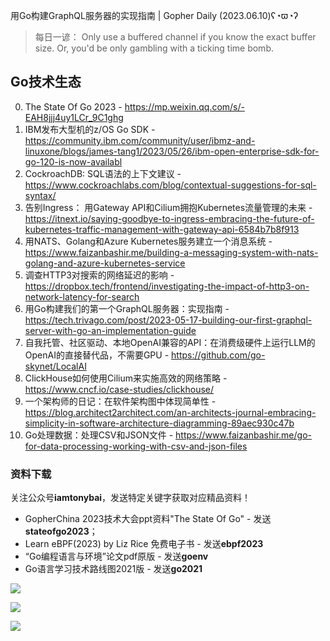用Go构建GraphQL服务器的实现指南 | Gopher Daily (2023.06.10)ʕ◔ϖ◔ʔ

>每日一谚： Only use a buffered channel if you know the exact buffer size. Or, you'd be only gambling with a ticking time bomb.

## Go技术生态

0. The State Of Go 2023 - https://mp.weixin.qq.com/s/-EAH8jjj4uy1LCr_9C1ghg 
1. IBM发布大型机的z/OS Go SDK - https://community.ibm.com/community/user/ibmz-and-linuxone/blogs/james-tang1/2023/05/26/ibm-open-enterprise-sdk-for-go-120-is-now-availabl
2. CockroachDB: SQL语法的上下文建议 - https://www.cockroachlabs.com/blog/contextual-suggestions-for-sql-syntax/
3. 告别Ingress： 用Gateway API和Cilium拥抱Kubernetes流量管理的未来 - https://itnext.io/saying-goodbye-to-ingress-embracing-the-future-of-kubernetes-traffic-management-with-gateway-api-6584b7b8f913
4. 用NATS、Golang和Azure Kubernetes服务建立一个消息系统 - https://www.faizanbashir.me/building-a-messaging-system-with-nats-golang-and-azure-kubernetes-service
5. 调查HTTP3对搜索的网络延迟的影响 - https://dropbox.tech/frontend/investigating-the-impact-of-http3-on-network-latency-for-search
6. 用Go构建我们的第一个GraphQL服务器：实现指南 - https://tech.trivago.com/post/2023-05-17-building-our-first-graphql-server-with-go-an-implementation-guide
7. 自我托管、社区驱动、本地OpenAI兼容的API：在消费级硬件上运行LLM的OpenAI的直接替代品，不需要GPU - https://github.com/go-skynet/LocalAI
8. ClickHouse如何使用Cilium来实施高效的网络策略 - https://www.cncf.io/case-studies/clickhouse/
9. 一个架构师的日记：在软件架构图中体现简单性 - https://blog.architect2architect.com/an-architects-journal-embracing-simplicity-in-software-architecture-diagramming-89aec930c47b
10. Go处理数据：处理CSV和JSON文件 - https://www.faizanbashir.me/go-for-data-processing-working-with-csv-and-json-files

### 资料下载

关注公众号**iamtonybai**，发送特定关键字获取对应精品资料！

* GopherChina 2023技术大会ppt资料"The State Of Go" - 发送**stateofgo2023**；
* Learn eBPF(2023) by Liz Rice 免费电子书 - 发送**ebpf2023**
* “Go编程语言与环境”论文pdf原版 - 发送**goenv**
* Go语言学习技术路线图2021版 - 发送**go2021**

![](https://mmbiz.qpic.cn/mmbiz_png/cH6WzfQ94mb54jsFJZ3Knmz8obUsf3PBShthmdSw5E01TcYmUReGkj0BWpxHak1HlnlzHvLmKax53YSGr7aNlA/0?wx_fmt=png)

![](https://mmbiz.qpic.cn/mmbiz_png/cH6WzfQ94mZsOgPXTXZgWiaE03ib9r9WFJXC6xJCA5Y6VSesOZqlGxYfODibvR7UPGxiaM7SZZNQZkRtggPXEfBdwQ/0?wx_fmt=png)

![](https://mmbiz.qpic.cn/mmbiz_png/cH6WzfQ94mb54jsFJZ3Knmz8obUsf3PBrSoqeMvoWCticN2cpU64fJ0FYQdXJhP7ia7WRh8628uOAsQYeE2NibRRw/0?wx_fmt=png)

